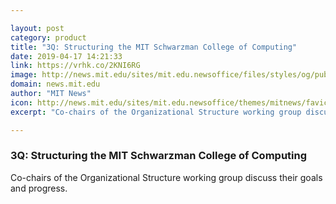 ```yaml
---

layout: post
category: product
title: "3Q: Structuring the MIT Schwarzman College of Computing"
date: 2019-04-17 14:21:33
link: https://vrhk.co/2KNI6RG
image: http://news.mit.edu/sites/mit.edu.newsoffice/files/styles/og/public/images/2019/COCHAIR.jpeg
domain: news.mit.edu
author: "MIT News"
icon: http://news.mit.edu/sites/mit.edu.newsoffice/themes/mitnews/favicon.ico
excerpt: "Co-chairs of the Organizational Structure working group discuss their goals and progress."

---
```


### 3Q: Structuring the MIT Schwarzman College of Computing

Co-chairs of the Organizational Structure working group discuss their goals and progress.